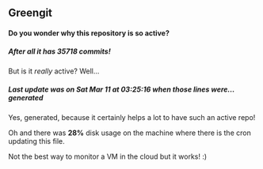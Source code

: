 ## Greengit

#### Do you wonder why this repository is so active?

##### After all it has 35718 commits!

But is it *really* active? Well...

##### Last update was on Sat Mar 11 at 03:25:16 when those lines were... generated

Yes, generated, because it certainly helps a lot to have such an active repo!

Oh and there was **28%** disk usage on the machine
where there is the cron updating this file.

Not the best way to monitor a VM in the cloud but it works! :)
